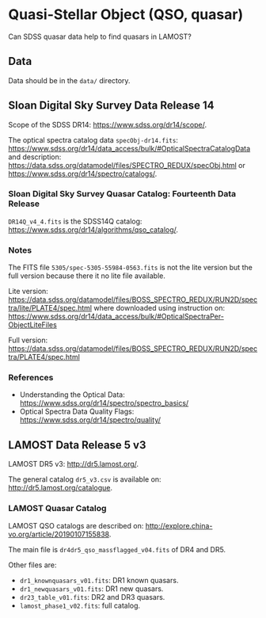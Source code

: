 # Quasi-Stellar Object (QSO, quasar)

Can SDSS quasar data help to find quasars in LAMOST?

## Data

Data should be in the `data/` directory.

## Sloan Digital Sky Survey Data Release 14

Scope of the SDSS DR14: https://www.sdss.org/dr14/scope/.

The optical spectra catalog data `specObj-dr14.fits`:
https://www.sdss.org/dr14/data_access/bulk/#OpticalSpectraCatalogData
and description:
https://data.sdss.org/datamodel/files/SPECTRO_REDUX/specObj.html
or https://www.sdss.org/dr14/spectro/catalogs/.

### Sloan Digital Sky Survey Quasar Catalog: Fourteenth Data Release

`DR14Q_v4_4.fits` is the SDSS14Q catalog:
https://www.sdss.org/dr14/algorithms/qso_catalog/.

### Notes

The FITS file `5305/spec-5305-55984-0563.fits` is not the lite version
but the full version because there it no lite file available.

Lite version: https://data.sdss.org/datamodel/files/BOSS_SPECTRO_REDUX/RUN2D/spectra/lite/PLATE4/spec.html
where downloaded using instruction on:
https://www.sdss.org/dr14/data_access/bulk/#OpticalSpectraPer-ObjectLiteFiles

Full version: https://data.sdss.org/datamodel/files/BOSS_SPECTRO_REDUX/RUN2D/spectra/PLATE4/spec.html

### References

- Understanding the Optical Data: https://www.sdss.org/dr14/spectro/spectro_basics/
- Optical Spectra Data Quality Flags: https://www.sdss.org/dr14/spectro/quality/

## LAMOST Data Release 5 v3

LAMOST DR5 v3: http://dr5.lamost.org/.

The general catalog `dr5_v3.csv` is available on:
http://dr5.lamost.org/catalogue.

### LAMOST Quasar Catalog

LAMOST QSO catalogs are described on:
http://explore.china-vo.org/article/20190107155838.

The main file is `dr4dr5_qso_massflagged_v04.fits` of DR4 and DR5.

Other files are:

- `dr1_knownquasars_v01.fits`: DR1 known quasars.
- `dr1_newquasars_v01.fits`: DR1 new quasars.
- `dr23_table_v01.fits`: DR2 and DR3 quasars.
- `lamost_phase1_v02.fits`: full catalog.
